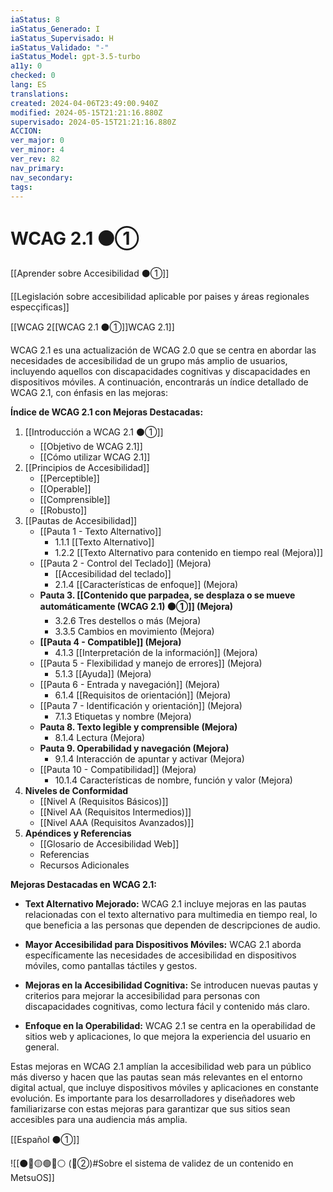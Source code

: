 ```yaml
---
iaStatus: 8
iaStatus_Generado: I
iaStatus_Supervisado: H
iaStatus_Validado: "-"
iaStatus_Model: gpt-3.5-turbo
a11y: 0
checked: 0
lang: ES
translations: 
created: 2024-04-06T23:49:00.940Z
modified: 2024-05-15T21:21:16.880Z
supervisado: 2024-05-15T21:21:16.880Z
ACCION: 
ver_major: 0
ver_minor: 4
ver_rev: 82
nav_primary: 
nav_secondary: 
tags:
---
```

# WCAG 2.1 ⚫①

[[Aprender sobre Accesibilidad ⚫①]]

[[Legislación sobre accesibilidad aplicable por paises y áreas regionales especçificas]]

[[WCAG 2[[WCAG 2.1 ⚫①]]WCAG 2.1]]

WCAG 2.1 es una actualización de WCAG 2.0 que se centra en abordar las necesidades de accesibilidad de un grupo más amplio de usuarios, incluyendo aquellos con discapacidades cognitivas y discapacidades en dispositivos móviles. A continuación, encontrarás un índice detallado de WCAG 2.1, con énfasis en las mejoras:

**Índice de WCAG 2.1 con Mejoras Destacadas:**

1. [[Introducción a WCAG 2.1 ⚫①]]
    - [[Objetivo de WCAG 2.1]]
    - [[Cómo utilizar WCAG 2.1]]
2. [[Principios de Accesibilidad]]
    - [[Perceptible]]
    - [[Operable]]
    - [[Comprensible]]
    - [[Robusto]]
3. [[Pautas de Accesibilidad]]
    - [[Pauta 1 - Texto Alternativo]]
        - 1.1.1 [[Texto Alternativo]]
        - 1.2.2 [[Texto Alternativo para contenido en tiempo real (Mejora)]]
    - [[Pauta 2 - Control del Teclado]] (Mejora)
	    - [[Accesibilidad del teclado]]
        - 2.1.4 [[Características de enfoque]] (Mejora)
    - **Pauta 3. [[Contenido que parpadea, se desplaza o se mueve automáticamente (WCAG 2.1)  ⚫①]] (Mejora)**
        - 3.2.6 Tres destellos o más (Mejora)
        - 3.3.5 Cambios en movimiento (Mejora)
    - **[[Pauta 4 - Compatible]] (Mejora)**
        - 4.1.3 [[Interpretación de la información]] (Mejora)
    - [[Pauta 5 - Flexibilidad y manejo de errores]] (Mejora)
        - 5.1.3 [[Ayuda]] (Mejora)
    - [[Pauta 6 - Entrada y navegación]] (Mejora)
        - 6.1.4 [[Requisitos de orientación]] (Mejora)
    - [[Pauta 7 - Identificación y orientación]] (Mejora)
        - 7.1.3 Etiquetas y nombre (Mejora)
    - **Pauta 8. Texto legible y comprensible (Mejora)**
        - 8.1.4 Lectura (Mejora)
    - **Pauta 9. Operabilidad y navegación (Mejora)**
        - 9.1.4 Interacción de apuntar y activar (Mejora)
    - [[Pauta 10 - Compatibilidad]] (Mejora)
        - 10.1.4 Características de nombre, función y valor (Mejora)
4. **Niveles de Conformidad**
    - [[Nivel A (Requisitos Básicos)]]
    - [[Nivel AA (Requisitos Intermedios)]]
    - [[Nivel AAA (Requisitos Avanzados)]]
5. **Apéndices y Referencias**
    - [[Glosario de Accesibilidad Web]]
    - Referencias
    - Recursos Adicionales

**Mejoras Destacadas en WCAG 2.1:**

- **Text Alternativo Mejorado:** WCAG 2.1 incluye mejoras en las pautas relacionadas con el texto alternativo para multimedia en tiempo real, lo que beneficia a las personas que dependen de descripciones de audio.
    
- **Mayor Accesibilidad para Dispositivos Móviles:** WCAG 2.1 aborda específicamente las necesidades de accesibilidad en dispositivos móviles, como pantallas táctiles y gestos.
    
- **Mejoras en la Accesibilidad Cognitiva:** Se introducen nuevas pautas y criterios para mejorar la accesibilidad para personas con discapacidades cognitivas, como lectura fácil y contenido más claro.
    
- **Enfoque en la Operabilidad:** WCAG 2.1 se centra en la operabilidad de sitios web y aplicaciones, lo que mejora la experiencia del usuario en general.
    

Estas mejoras en WCAG 2.1 amplían la accesibilidad web para un público más diverso y hacen que las pautas sean más relevantes en el entorno digital actual, que incluye dispositivos móviles y aplicaciones en constante evolución. Es importante para los desarrolladores y diseñadores web familiarizarse con estas mejoras para garantizar que sus sitios sean accesibles para una audiencia más amplia.

[[Español ⚫①]]

![[⚫🔴🟡🟢🔵⚪ (🔴②)#Sobre el sistema de validez de un contenido en MetsuOS]]